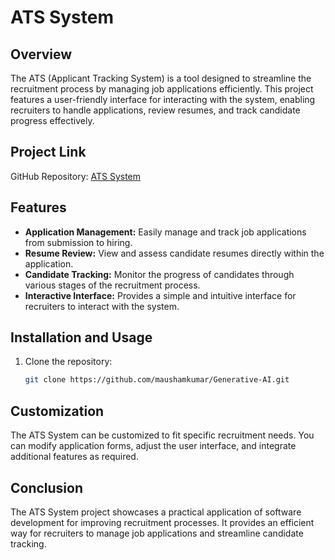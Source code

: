 # ATS System

## Overview

The ATS (Applicant Tracking System) is a tool designed to streamline the recruitment process by managing job applications efficiently. This project features a user-friendly interface for interacting with the system, enabling recruiters to handle applications, review resumes, and track candidate progress effectively.

## Project Link

GitHub Repository: [ATS System](https://github.com/maushamkumar/Generative-AI/blob/main/ATS%20System/app.py)

## Features

- **Application Management:** Easily manage and track job applications from submission to hiring.
- **Resume Review:** View and assess candidate resumes directly within the application.
- **Candidate Tracking:** Monitor the progress of candidates through various stages of the recruitment process.
- **Interactive Interface:** Provides a simple and intuitive interface for recruiters to interact with the system.

## Installation and Usage

1. Clone the repository:
   ```bash
   git clone https://github.com/maushamkumar/Generative-AI.git

## Customization
The ATS System can be customized to fit specific recruitment needs. You can modify application forms, adjust the user interface, and integrate additional features as required.

## Conclusion
The ATS System project showcases a practical application of software development for improving recruitment processes. It provides an efficient way for recruiters to manage job applications and streamline candidate tracking.
